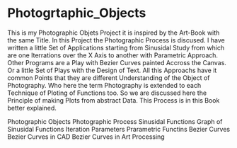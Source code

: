 # Photogrtaphic_Objects

This is my Photographic Objets Project it is inspired by the
Art-Book with the same Title. In this Project the Photographic
Process is discused. I have written a little Set of Applications
starting from Sinusidal Study from which are one Iterrations over
the X Axis to another with Parametric Approach. Other Programs
are a Play with Bezier Curves painted Accross the Canvas. Or a
little Set of Plays with the Design of Text.
All this Approachs have it common Points that they are different
Understanding of the Object of Photography. Who here the term
Photography is extended to each Technique of Ploting of Functions
too. So we are discussed here the Principle of making Plots
from abstract Data. This Process is in this Book better explained.

Photographic Objects
Photographic Process
Sinusidal Functions
Graph of Sinusidal Functions
Iteration
Parameters
Prarametric Functins
Bezier Curves
Bezier Curves in CAD
Bezier Curves in Art
Processing
